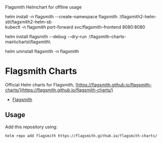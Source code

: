 Flagsmith Helmchart for offline usage

helm install -n flagsmith --create-namespace flagsmith .\flagsmith2-helm-sb\flagsmith2-helm-sb\
kubectl -n flagsmith port-forward svc/flagsmith-frontend 8080:8080

helm install flagsmith --debug --dry-run .\flagsmith-charts-main\charts\flagsmith\

helm uninstall flagsmith -n flagsmith


# Flagsmith Charts

Official Helm charts for Flagsmith, [https://flagsmith.github.io/flagsmith-charts/](https://flagsmith.github.io/flagsmith-charts/)

- [Flagsmith](./charts/flagsmith/)

## Usage

Add this repository using:

```bash
helm repo add flagsmith https://flagsmith.github.io/flagsmith-charts/
```
